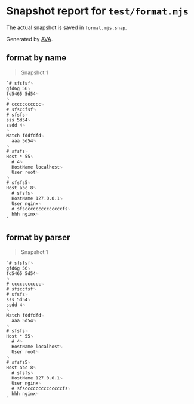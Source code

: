 # Snapshot report for `test/format.mjs`

The actual snapshot is saved in `format.mjs.snap`.

Generated by [AVA](https://avajs.dev).

## format by name

> Snapshot 1

    `# sfsfsf␊
    gfd6g 56␊
    fd5465 5d54␊
    ␊
    # ccccccccccc␊
    # sfsccfsf␊
    # sfsfs␊
    sss 5d54␊
    ssdd 4␊
    ␊
    Match fddfdfd␊
      aaa 5d54␊
    ␊
    # sfsfs␊
    Host * 55␊
      # 4␊
      HostName localhost␊
      User root␊
    ␊
    # sfsfs5␊
    Host abc 8␊
      # sfsfs␊
      HostName 127.0.0.1␊
      User nginx␊
      # sfsccccccccccccccfs␊
      hhh nginx␊
    `

## format by parser

> Snapshot 1

    `# sfsfsf␊
    gfd6g 56␊
    fd5465 5d54␊
    ␊
    # ccccccccccc␊
    # sfsccfsf␊
    # sfsfs␊
    sss 5d54␊
    ssdd 4␊
    ␊
    Match fddfdfd␊
      aaa 5d54␊
    ␊
    # sfsfs␊
    Host * 55␊
      # 4␊
      HostName localhost␊
      User root␊
    ␊
    # sfsfs5␊
    Host abc 8␊
      # sfsfs␊
      HostName 127.0.0.1␊
      User nginx␊
      # sfsccccccccccccccfs␊
      hhh nginx␊
    `
